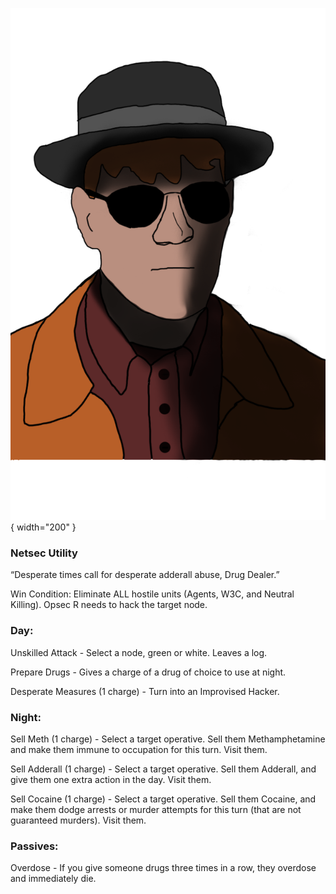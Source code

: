 ![drugdealer.png](Images/drugdealer.png){ width="200" }

### **Netsec Utility**

“Desperate times call for desperate adderall abuse, Drug Dealer.”

Win Condition: Eliminate ALL hostile units (Agents, W3C, and Neutral Killing). Opsec R needs to hack the target node.

### **Day:**

Unskilled Attack - Select a node, green or white. Leaves a log.

Prepare Drugs - Gives a charge of a drug of choice to use at night.

Desperate Measures (1 charge) - Turn into an Improvised Hacker.

### **Night:**

Sell Meth (1 charge) - Select a target operative. Sell them Methamphetamine and make them immune to occupation for this turn. Visit them.

Sell Adderall (1 charge) - Select a target operative. Sell them Adderall, and give them one extra action in the day. Visit them.

Sell Cocaine (1 charge) - Select a target operative. Sell them Cocaine, and make them dodge arrests or murder attempts for this turn (that are not guaranteed murders). Visit them.

### **Passives:**

Overdose - If you give someone drugs three times in a row, they overdose and immediately die.